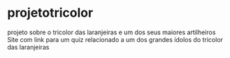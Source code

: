 # projetotricolor
projeto sobre o tricolor das laranjeiras e um dos seus maiores artilheiros
Site com link para um quiz relacionado a um dos grandes ídolos do tricolor das laranjeiras
